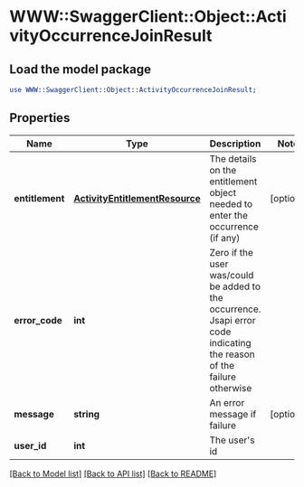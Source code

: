 # WWW::SwaggerClient::Object::ActivityOccurrenceJoinResult

## Load the model package
```perl
use WWW::SwaggerClient::Object::ActivityOccurrenceJoinResult;
```

## Properties
Name | Type | Description | Notes
------------ | ------------- | ------------- | -------------
**entitlement** | [**ActivityEntitlementResource**](ActivityEntitlementResource.md) | The details on the entitlement object needed to enter the occurrence (if any) | [optional] 
**error_code** | **int** | Zero if the user was/could be added to the occurrence. Jsapi error code indicating the reason of the failure otherwise | 
**message** | **string** | An error message if failure | [optional] 
**user_id** | **int** | The user&#39;s id | 

[[Back to Model list]](../README.md#documentation-for-models) [[Back to API list]](../README.md#documentation-for-api-endpoints) [[Back to README]](../README.md)


